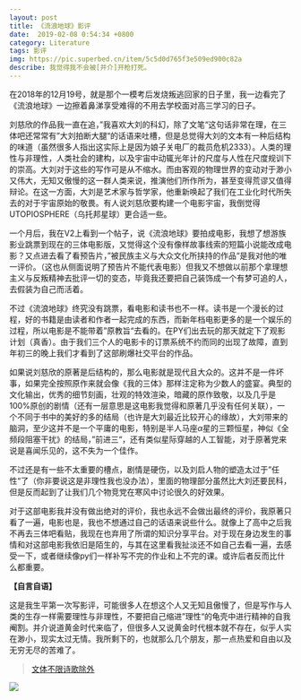 ```yaml
---
layout: post
title: 《流浪地球》影评
date:  2019-02-08 0:54:34 +0800
category: Literature
tags: 影评 
img: https://pic.superbed.cn/item/5c5d0d765f3e509ed900c82a
describe: 我觉得我不会被[并介]开枪打死。
---
```


<head>
    <script src="https://cdn.mathjax.org/mathjax/latest/MathJax.js?config=TeX-AMS-MML_HTMLorMML" type="text/javascript"></script>
    <script type="text/x-mathjax-config">
        MathJax.Hub.Config({
            tex2jax: {
            skipTags: ['script', 'noscript', 'style', 'textarea', 'pre'],
            inlineMath: [['$','$']]
            }
        });
    </script>
</head>

在2018年的12月19号，就是那个一模考后发烧叛逃回家的日子里，我一边看完了《流浪地球》一边擦着鼻涕享受难得的不用去学校面对高三学习的日子。



刘慈欣的作品我一直在追，”我喜欢大刘的科幻，除了文笔“这句话非常在理，在三体吧还常常有”大刘拍断大腿“的话语来吐槽，但是总觉得大刘的文本有一种后结构的味道（虽然很多人指出这实际上是因为娘子关电厂的裁员危机2333）。人类的理性与非理性，人类社会的建构，以及宇宙中动辄光年计的尺度与人性在尺度规训下的崇高。大刘对于这些的写作可是从不缩水。而由客观的物理世界的变动对于渺小又伟大，无知又傲慢的这一群人类来说，推演他们所作所为，甚至变得荒谬又值得辩论。在这一方面，大刘是艺术家与哲学家，他重新唤起了我们在工业化时代所失去的对于宇宙原始的敬畏。有人说刘慈欣要构建一个电影宇宙，我倒觉得UTOPIOSPHERE（乌托邦星球）更合适一些。



一个月后，我在V2上看到一个帖子，说《流浪地球》要拍成电影，我想了想游族影业跳票到现在的三体电影版，又觉得这个没有像样故事线索的短篇小说能改成电影？又点进去看了看预告片，”被民族主义与大众文化所挟持的作品“是我对他的唯一评价。（这也从侧面说明了预告片不能代表电影）但我又不想做以前那个拿理想主义与反叛精神去批评一切的变态，毕竟我还要把自己装饰成一个有梦可追的人，去假装为自己而活着。



不过《流浪地球》终究没有跳票，看电影和读书也不一样。读书是一个漫长的过程，好的书籍是由读者和作者一起完成的东西，而新年档电影更多的是一个娱乐的过程，所以电影是不能带着”原教旨“去看的。在PY们出去玩的那天就定下了观影计划（真香）。由于我们三个人的电影卡的订票系统不约而同的出现了故障，直到年初三的晚上我们才看到了这部刷爆社交平台的作品。



如果说刘慈欣的原著是后结构的，那么电影就是现代且大众的。这并不是一件坏事，如果完全按照原作来就会像《我的三体》那样注定称为少数人的盛宴。典型的文化输出，优秀的细节刻画，壮观的特效渲染，暗藏的原作致敬，以及几乎是100%原创的剧情（还有一层意思是这电影我觉得和原著几乎没有任何关联），一个不同于书中的美好的多的结局（也许是大刘最近比较开心的缘故），大刘带来的脑洞，至少这并不是一个平庸的电影，特别是半人马座$\alpha$星的三颗恒星，神似《全频段阻塞干扰》的结局，”前进三“，还有类似星际穿越的人工智能，对于原著党来说是喜闻乐见的，这不失为一个佳作。



不过还是有一些不太重要的槽点，剧情是硬伤，以及刘启人物的塑造太过于”任性“了（你非要说这是非理性我也没办法），里面的物理部分虽然比大刘还要民科，但是反而起到了让我们几个物竞党在寒风中讨论很久的好效果。



对于这部电影我并没有做出绝对的评价，我也永远不会做出最终的评价，我原著只看了一遍，电影也是，我也不想通过自己的话语来说些什么。就像上了高中之后我不再去三体吧看贴，我现在也弃用了所谓的知识分享平台。对于现在身边发生的事情和对这部电影我依旧是陌生的，与其在这里看我扯淡还不如自己去看一遍，去感受一下，或者继续像py们一样补写不完的作业和上不完的课。或许后者反而比什么都重要。



**【自言自语】**

这是我生平第一次写影评，可能很多人在想这个人又无知且傲慢了，但是写作与人类的生存一样需要理性与非理性，不要把自己缩进”理性“的龟壳中进行精神的自我阉割。并介说道黄金时代来临了，但很多人又说黄金时代根本就不存在，似乎人实在渺小，现实太过无情。我所剩下的，也就那么几个朋友，那一点热爱和自由以及无穷无尽的苦难了。



> [文体不限诗歌除外](https://mp.weixin.qq.com/s/IhZM9uPp0ATQh2DX21iNPA)



![](https://pic.superbed.cn/item/5c5d0d765f3e509ed900c82a)





